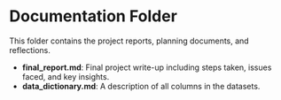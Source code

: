 # Documentation Folder

This folder contains the project reports, planning documents, and reflections.

- **final_report.md**: Final project write-up including steps taken, issues faced, and key insights.
- **data_dictionary.md**: A description of all columns in the datasets.
